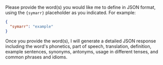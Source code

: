 Please provide the word(s) you would like me to define in JSON format, using the `{symarr}` placeholder as you indicated. For example:

```json
{
  "symarr": "example"
}
```

Once you provide the word(s), I will generate a detailed JSON response including the word's phonetics, part of speech, translation, definition, example sentences, synonyms, antonyms, usage in different tenses, and common phrases and idioms.
 
